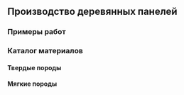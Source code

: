 ## Производство деревянных панелей

### Примеры работ


### Каталог материалов

#### Твердые породы


#### Мягкие породы

